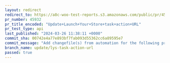 ```yaml
---
layout: redirect
redirect_to: https://a8c-woo-test-reports.s3.amazonaws.com/public/pr/45932/api/index.html
pr_number: 45932
pr_title_encoded: "Update+Launch+Your+Store+task+action+URL"
pr_test_type: api
last_published: "2024-03-26 11:38:11 +0000"
commit_sha: 00742e4a77e893bf7fab093d55362cc6a89595e7
commit_message: "Add changefile(s) from automation for the following project(s): wooco…"
branch_name: update/lys-task-action-url
passed: true
---
```

